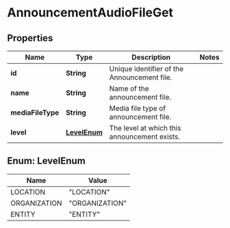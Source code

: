 <!--  Copyright 2025 Cisco Systems Inc.

Permission is hereby granted, free of charge, to any person obtaining a copy
of this software and associated documentation files (the "Software"), to deal
in the Software without restriction, including without limitation the rights
to use, copy, modify, merge, publish, distribute, sublicense, and/or sell
copies of the Software, and to permit persons to whom the Software is
furnished to do so, subject to the following conditions:

The above copyright notice and this permission notice shall be included in
all copies or substantial portions of the Software.

THE SOFTWARE IS PROVIDED "AS IS", WITHOUT WARRANTY OF ANY KIND, EXPRESS OR
IMPLIED, INCLUDING BUT NOT LIMITED TO THE WARRANTIES OF MERCHANTABILITY,
FITNESS FOR A PARTICULAR PURPOSE AND NONINFRINGEMENT. IN NO EVENT SHALL THE
AUTHORS OR COPYRIGHT HOLDERS BE LIABLE FOR ANY CLAIM, DAMAGES OR OTHER
LIABILITY, WHETHER IN AN ACTION OF CONTRACT, TORT OR OTHERWISE, ARISING FROM,
OUT OF OR IN CONNECTION WITH THE SOFTWARE OR THE USE OR OTHER DEALINGS IN
THE SOFTWARE.-->


# AnnouncementAudioFileGet


## Properties

| Name | Type | Description | Notes |
|------------ | ------------- | ------------- | -------------|
|**id** | **String** | Unique identifier of the Announcement file. |  |
|**name** | **String** | Name of the announcement file. |  |
|**mediaFileType** | **String** | Media file type of announcement file. |  |
|**level** | [**LevelEnum**](#LevelEnum) | The level at which this announcement exists. |  |



## Enum: LevelEnum

| Name | Value |
|---- | -----|
| LOCATION | &quot;LOCATION&quot; |
| ORGANIZATION | &quot;ORGANIZATION&quot; |
| ENTITY | &quot;ENTITY&quot; |



